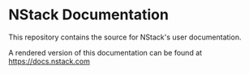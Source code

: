# NStack Documentation

This repository contains the source for NStack's user documentation. 

A rendered version of this documentation can be found at https://docs.nstack.com
